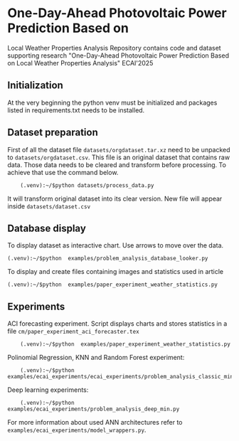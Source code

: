# One-Day-Ahead Photovoltaic Power Prediction Based on
Local Weather Properties Analysis
Repository contains code and dataset supporting research "One-Day-Ahead Photovoltaic Power Prediction Based on
Local Weather Properties Analysis" ECAI'2025

## Initialization
At the very beginning the python venv must be initialized and packages listed in requirements.txt needs to be installed.


## Dataset preparation

First of all the dataset file `datasets/orgdataset.tar.xz` need to be unpacked to `datasets/orgdataset.csv`. This file is an original dataset that contains raw data. Those data needs to be cleared and 
transform before processing. To achieve that use the command below.  
```
    (.venv):~/$python datasets/process_data.py
```
It will transform original dataset into its clear version. New file will appear inside `datasets/dataset.csv`

## Database display

To display dataset as interactive chart. Use arrows to move over the data.
```
(.venv):~/$python  examples/problem_analysis_database_looker.py
```

To display and create files containing images and statistics used in article
```
(.venv):~/$python  examples/paper_experiment_weather_statistics.py
```

## Experiments

ACI forecasting experiment. Script displays charts and stores statistics in a file `cm/paper_experiment_aci_forecaster.tex`
```
    (.venv):~/$python  examples/paper_experiment_weather_statistics.py
```

Polinomial Regression, KNN and Random Forest experiment:
```
    (.venv):~/$python  examples/ecai_experiments/ecai_experiments/problem_analysis_classic_min.py
```

Deep learning experiments:
```
    (.venv):~/$python  examples/ecai_experiments/problem_analysis_deep_min.py
```
For more information about used ANN architectures refer to `examples/ecai_experiments/model_wrappers.py`.

